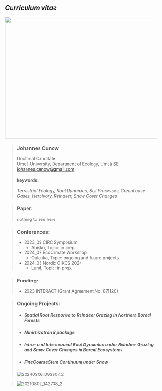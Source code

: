 ## _Curriculum vitae_
<img src= 'https://github.com/jcunow/jcunow/assets/164625771/e511cb1b-0e79-41c1-828b-89ca62b28a1f/20231019_092135_2.jpg' width='3500' height='400'>

>### **Johannes Cunow**
>Doctorial Canditate  
>Umeå University, Department of Ecology, Umeå SE  
>johannes.cunow@gmail.com  
>
>
>#### **keywords:**  
>*Terrestrial Ecology, Root Dynamics, Soil Processes, Greenhouse Gases, Herbivory, Reindeer, Snow Cover Changes*

>### **Paper:**
>  nothing to see here

>###  **Conferences:**
>  * 2023_09 CIRC Symposium
>     * Abisko, Topic: in prep. 
>  * 2024_02 EcoClimate Workshop
>     * Oulanka, Topic: ongoing and future projects  
>  * 2024_03 Nordic OIKOS 2024
>     * Lund, Topic: in prep.

>### **Funding:**
>  * 2023 INTERACT (Grant Agreement No. 871120) 

>### **Ongoing Projects:**
>  * ##### Spatial Root Response to Reindeer Grazing in Northern Boreal Forests
>    
>  * ##### Minirhizotron R package
>    
>  * ##### Intra- and Interseaonal Root Dynamics under Reindeer Grazing and Snow Cover Changes in Boreal Ecosystems
>
>  * ##### FineCoarseStem Continuum under Snow 
>![20240306_093907_2](https://github.com/jcunow/jcunow/assets/164625771/5dc891cb-e461-41d2-98ea-e7552e5bc11a)

> ![20210802_142738_2](https://github.com/jcunow/jcunow/assets/164625771/33c70d44-9d5a-494d-8f5a-069b0968f2ae)

